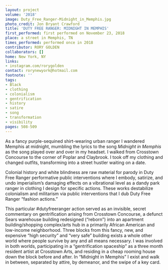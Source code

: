 ```yaml
---
layout: project
volume: '2018'
image: Duty_Free_Ranger-Midnight_in_Memphis.jpg
photo_credit: Jon Bryant Crawford
title: 'DUTY FREE RANGER: MIDNIGHT IN MEMPHIS'
first_performed: first performed on November 23, 2018
place: a street in Memphis, TN
times_performed: performed once in 2018
contributor: RORY GOLDEN
collaborators: []
home: New York, NY
links:
- instagram.com/rorygolden
contact: rorynewyork@hotmail.com
footnote: ''
tags:
- Black
- clothing
- colonialism
- gentrification
- history
- satire
- song
- transformation
- visibility
pages: 508-509
---
```


As a fancy purple-sequined shirt-wearing urban ranger I wandered Memphis at midnight, mumbling the lyrics to the song _Midnight in Memphis_ as the song played over and over in my headset. I walked from Crosstown Concourse to the corner of Poplar and Claybrook. I took off my clothing and changed outfits, transforming into a street hustler waiting on a date.

Colonial history and white blindness are raw material for parody in Duty Free Ranger performative public interventions where I embody, satirize, and undo imperialism’s damaging effects on a vibrational level as a dandy park ranger in clothing I design for specific actions. These works destabilize colonialism and militarism via public interventions that I dub Duty Free Ranger “fashion actions.”

This particular #dutyfreeranger action served as an invisible, secret commentary on gentrification arising from Crosstown Concourse, a defunct Sears warehouse building redesigned (“reborn”) into an apartment building/shopping complex/arts hub in a primarily African American and low-income neighborhood. Three blocks from this fancy, new, and expensive “high security” and “very safe” building exists a whole other world where people survive by any and all means necessary. I was involved in both worlds, participating in a “gentrification spaceship” as a three month resident artist at Crosstown Arts, and residing in a cheap rooming house down the block before and after. In “Midnight in Memphis” I exist and walk in between, separated by attire, by demeanor, and the swipe of a key card.
